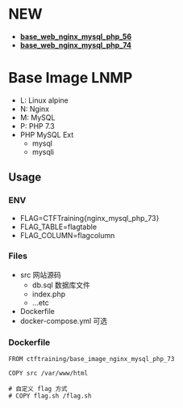 # NEW

- **[base_web_nginx_mysql_php_56](https://github.com/ctfhub-team/base_web_nginx_mysql_php_56)**
- **[base_web_nginx_mysql_php_74](https://github.com/ctfhub-team/base_web_nginx_mysql_php_74)**


# Base Image LNMP

- L: Linux alpine
- N: Nginx
- M: MySQL
- P: PHP 7.3
- PHP MySQL Ext
    + mysql
    + mysqli

## Usage

### ENV

- FLAG=CTFTraining{nginx_mysql_php_73}
- FLAG_TABLE=flagtable
- FLAG_COLUMN=flagcolumn

### Files

- src 网站源码
    + db.sql 数据库文件
    + index.php
    + ...etc
- Dockerfile
- docker-compose.yml 可选

### Dockerfile

```
FROM ctftraining/base_image_nginx_mysql_php_73

COPY src /var/www/html

# 自定义 flag 方式
# COPY flag.sh /flag.sh
```

